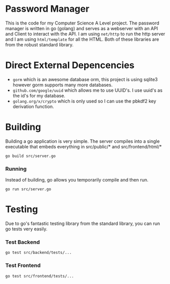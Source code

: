 # Password Manager
This is the code for my Computer Science A Level project. The password manager is written in go (golang) and serves as a webserver with an API and Client to interact with the API. I am using `net/http` to run the http server and I am using `html/template` for all the HTML. Both of these libraries are from the robust standard library. 

# Direct External Depencencies
- `gorm` which is an awesome database orm, this project is using sqlite3 however gorm supports many more databases. 
- `github.com/google/uuid` which allows me to use UUID's. I use uuid's as the id's for my database.
- `golang.org/x/crypto` which is only used so I can use the pbkdf2 key derivation function.

# Building
Building a go application is very simple. The server compiles into a single executable that embeds everything in src/public/* and src/frontend/html/*
```
go build src/server.go
```

### Running
Instead of building, go allows you temporarily compile and then run.
```
go run src/server.go
```

# Testing
Due to go's fantastic testing library from the standard library, you can run go tests very easily.

### Test Backend
```
go test src/backend/tests/...
```

### Test Frontend
```
go test src/frontend/tests/...
```